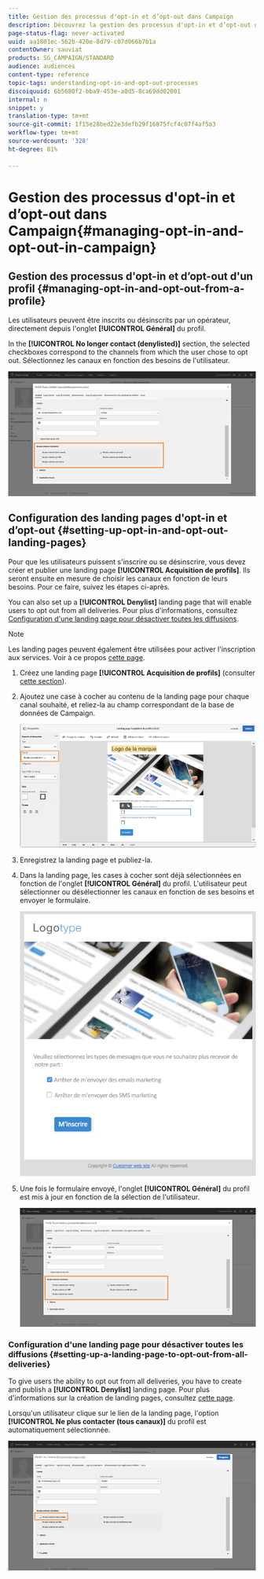 ```yaml
---
title: Gestion des processus d'opt-in et d’opt-out dans Campaign
description: Découvrez la gestion des processus d'opt-in et d’opt-out dans Adobe Campaign
page-status-flag: never-activated
uuid: aa1801ec-562b-420e-8d79-c07d066b7b1a
contentOwner: sauviat
products: SG_CAMPAIGN/STANDARD
audience: audiences
content-type: reference
topic-tags: understanding-opt-in-and-opt-out-processes
discoiquuid: 6b5680f2-bba9-453e-a0d5-8ca69dd02001
internal: n
snippet: y
translation-type: tm+mt
source-git-commit: 1f15e28bed22e3defb29f16875fcf4c07f4af5a3
workflow-type: tm+mt
source-wordcount: '328'
ht-degree: 81%

---
```



# Gestion des processus d&#39;opt-in et d’opt-out dans Campaign{#managing-opt-in-and-opt-out-in-campaign}

## Gestion des processus d&#39;opt-in et d’opt-out d&#39;un profil {#managing-opt-in-and-opt-out-from-a-profile}

Les utilisateurs peuvent être inscrits ou désinscrits par un opérateur, directement depuis l&#39;onglet **[!UICONTROL Général]** du profil.

In the **[!UICONTROL No longer contact (denylisted)]** section, the selected checkboxes correspond to the channels from which the user chose to opt out. Sélectionnez les canaux en fonction des besoins de l&#39;utilisateur.

![](assets/optin_landingpage_3.png)

## Configuration des landing pages d&#39;opt-in et d’opt-out  {#setting-up-opt-in-and-opt-out-landing-pages}

Pour que les utilisateurs puissent s&#39;inscrire ou se désinscrire, vous devez créer et publier une landing page **[!UICONTROL Acquisition de profils]**. Ils seront ensuite en mesure de choisir les canaux en fonction de leurs besoins. Pour ce faire, suivez les étapes ci-après.

You can also set up a **[!UICONTROL Denylist]** landing page that will enable users to opt out from all deliveries. Pour plus d&#39;informations, consultez [Configuration d&#39;une landing page pour désactiver toutes les diffusions](#setting-up-a-landing-page-to-opt-out-from-all-deliveries).

>[!NOTE]
>
>Les landing pages peuvent également être utilisées pour activer l&#39;inscription aux services. Voir à ce propos [cette page](../../channels/using/configuring-landing-page.md#linking-a-landing-page-to-a-service).

1. Créez une landing page **[!UICONTROL Acquisition de profils]** (consulter [cette section](../../channels/using/getting-started-with-landing-pages.md)).
1. Ajoutez une case à cocher au contenu de la landing page pour chaque canal souhaité, et reliez-la au champ correspondant de la base de données de Campaign.

   ![](assets/optin_landingpage_1.png)

1. Enregistrez la landing page et publiez-la.
1. Dans la landing page, les cases à cocher sont déjà sélectionnées en fonction de l&#39;onglet **[!UICONTROL Général]** du profil. L&#39;utilisateur peut sélectionner ou désélectionner les canaux en fonction de ses besoins et envoyer le formulaire.

   ![](assets/optin_landingpage_2.png)

1. Une fois le formulaire envoyé, l&#39;onglet **[!UICONTROL Général]** du profil est mis à jour en fonction de la sélection de l&#39;utilisateur.

   ![](assets/optin_landingpage_3.png)

### Configuration d&#39;une landing page pour désactiver toutes les diffusions {#setting-up-a-landing-page-to-opt-out-from-all-deliveries}

To give users the ability to opt out from all deliveries, you have to create and publish a **[!UICONTROL Denylist]** landing page. Pour plus d&#39;informations sur la création de landing pages, consultez [cette page](../../channels/using/getting-started-with-landing-pages.md).

Lorsqu&#39;un utilisateur clique sur le lien de la landing page, l&#39;option **[!UICONTROL Ne plus contacter (tous canaux)]** du profil est automatiquement sélectionnée.

![](assets/blocklisting_allchannels.png)

